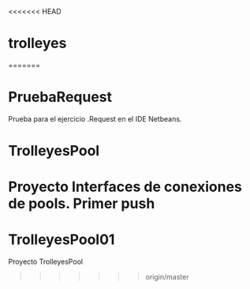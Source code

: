 <<<<<<< HEAD

# trolleyes



=======
# PruebaRequest
Prueba para el ejercicio .Request en el IDE Netbeans.
# TrolleyesPool
Proyecto Interfaces de conexiones de pools. Primer push
=======
# TrolleyesPool01
Proyecto TrolleyesPool
>>>>>>> origin/master
